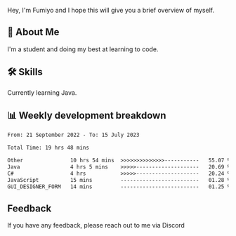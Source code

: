 
Hey, I'm Fumiyo and I hope this will give you a brief overview of myself.


## 🚀 About Me
I'm a student and doing my best at learning to code.


## 🛠 Skills

Currently learning Java.


## 📊 Weekly development breakdown
<!--START_SECTION:waka-->

```txt
From: 21 September 2022 - To: 15 July 2023

Total Time: 19 hrs 48 mins

Other               10 hrs 54 mins  >>>>>>>>>>>>>>-----------   55.07 %
Java                4 hrs 5 mins    >>>>>--------------------   20.69 %
C#                  4 hrs           >>>>>--------------------   20.24 %
JavaScript          15 mins         -------------------------   01.28 %
GUI_DESIGNER_FORM   14 mins         -------------------------   01.25 %
```

<!--END_SECTION:waka-->


## Feedback

If you have any feedback, please reach out to me via Discord
